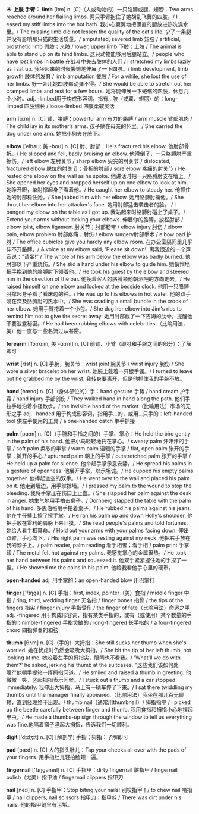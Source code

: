 ☀ <span class="category">**上肢 手臂：**</span>
<span class="vocabulary">**limb**</span> [lɪm]
<span class="definition">n. [C]（人或动物的）一只胳膊或腿、翅膀：</span>Two arms reached around her flailing limbs. 两只手臂抱住了她胡乱飞舞的四肢。/ I eased my stiff limbs into the hot bath. 我小心翼翼地把僵直的腿放进热洗澡水里。/ The missing limb did not lessen the quality of the cat's life. 少了一条腿并没有影响那只猫的生活质量。/ amputated, severed limb 短肢 / artificial, prosthetic limb 假肢；义肢 / lower, upper limb 下肢；上肢 / The animal is able to stand up on its hind limbs. 这只动物能够用后腿站立。/ people who have lost limbs in battle 在战斗中失去肢体的人们 / I stretched my limbs lazily as I sat up. 我坐起来的时候懒懒地伸展了一下四肢。/ limb development, limb growth 肢体的发育 / limb amputation 截肢 / For a while, she lost the use of her limbs. 好一会儿她四肢都动弹不得。/ She would be able to stretch out her cramped limbs and rest for a few hours. 她将能伸展一下蜷缩的四肢，休息几个小时。<span class="definition">adj. -limbed用于构成形容词，指有…肢（或翼、翅膀）的：</span>long-limbed 四肢细长 / loose-limbed 四肢柔软灵活

<span class="vocabulary">**arm**</span> [ɑːm] 
<span class="definition">n. [C] 臂，胳膊：</span>powerful arm 有力的胳膊 / arm muscle 臂部肌肉 / The child lay in its mother’s arms. 孩子躺在母亲的怀里。/ She carried the dog under one arm. 她把小狗夹在腋下。
                   
<span class="vocabulary">**elbow**</span> [ˈelbəʊ; 美 -boʊ]
<span class="definition">n. [C] 肘、肘部：</span>He's fractured his elbow. 他肘部骨折。/ He slipped and fell, badly bruising an elbow. 他滑倒了，一只胳膊肘严重擦伤。/ left elbow 左肘关节 / sharp elbow 尖突的肘关节 / dislocated, fractured elbow 脱位的肘关节；骨折的肘部 / sore elbow 疼痛的肘关节 / He rested one elbow on the wall as he spoke. 他讲话时把一只胳膊肘支在墙上。/ She opened her eyes and propped herself up on one elbow to look at him. 她睁开眼，单肘撑起身子看着他。/ He caught her elbow to steady her. 他抓住她的肘部稳住她。/ She jabbed him with her elbow. 她用胳膊肘捅他。/ She thrust her elbow into her attacker's face. 她用肘部猛击袭击者的脸。 / I banged my elbow on the table as I got up. 我站起来时胳膊肘碰上了桌子。/ Extend your arms without locking your elbows. 伸展你的胳膊，放松肘部 / elbow joint, elbow ligament 肘关节；肘部韧带 / elbow injury 肘伤 / elbow pain, elbow problem 肘部疼痛；肘伤 / elbow surgery肘部手术 / elbow pad 护肘 / The office cubicles give you hardly any elbow room. 在办公室隔间里几乎伸不开胳膊。/ A voice at my elbow said, 'Please sit down!' 离我很近的一个声音说："请坐!" / The whole of his arm below the elbow was badly burned. 他肘部以下严重烧伤。/ She slid a hand under his elbow to guide him. 她悄悄地把手挽到他的胳膊肘下领着他。/ He took his guest by the elbow and steered him in the direction of the bar. 他挽着客人的胳膊领他朝酒吧的方向走去。/ He raised himself on one elbow and looked at the bedside clock. 他用一只胳膊肘撑起身子看了看床边的钟。/ He was up to his elbows in hot water. 他的双手浸在深及胳膊肘的热水中。/ She was cradling a small bundle in the crook of her elbow. 她用手臂挎着一个小包。/ She dug her elbow into Jim's ribs to remind him not to give the secret away. 她用肘部截了一下吉姆的肋骨，提醒他不要泄露秘密。/ He had been rubbing elbows with celebrities.（比喻用法，美）他一直与一些名流过从甚密。

<span class="vocabulary">**forearm**</span> [ˈfɔ:rɑ:m; 美 -ɑ:rm]
<span class="definition">n. [C] 前臂、小臂（即肘和手腕之间的部分）：</span>了解即可

<span class="vocabulary">**wrist**</span> [rɪst] 
<span class="definition">n. [C] 手腕，腕关节：</span>wrist joint 腕关节 / wrist injury 腕伤 / She wore a silver bracelet on her wrist. 她腕上戴着一只银手镯。/ I turned to leave but he grabbed me by the wrist. 我转身要离开，但是他抓住我的手腕不放。

<span class="vocabulary">**hand**</span> [hænd] 
<span class="definition">n. [C]（身体部位的）手：</span>hand gesture 手势 / hand cream 护手霜 / hand injury 手部创伤 / They walked hand in hand along the path. 他们手拉手地沿着小径散步。/ the invisible hand of the market（比喻用法）市场的无形之手 <span class="definition">adj. -handed 用于构成形容词，指用手…的，或用…只手的：</span>left-handed tool 供左手使用的工具 / a one-handed catch 单手抓接
                      
<span class="vocabulary">**palm**</span> [pɑ:m]
<span class="definition">n. [C]（手腕和手指之间的）手掌、掌心：</span>He held the bird gently in the palm of his hand. 他把小鸟轻轻地托在掌心。/ sweaty palm 汗津津的手掌 / soft palm 柔软的半掌 / warm palm 温暖的手掌 / flat, open palm 张开的手掌；摊开的手心 / upturned palm 朝上的手掌 / outstretched palm 张开的手掌 / He held up a palm for silence. 他举起手掌示意安静。/ He spread his palms in a gesture of openness. 他展开手掌，以示坦诚。/ He cupped his empty palms together. 他捧起空空的双手。/ He went over to the wall and placed his palm on it. 他走到墙边，用手掌撑墙。/ I pressed my palm to the wound to stop the bleeding. 我将手掌压在伤口上止血。/ She slapped her palm against the desk in anger. 她生气地用手拍击桌子。/ Dornberg slapped the table with the palm of his hand. 多恩伯格用手拍着桌子。/ He rubbed his palms against his jeans. 他在牛仔裤上擦了擦手掌。/ He ran his palm up and down Holly's shoulder. 他把手放在霍利的肩膀上来回摸。/ She read people's palms and told fortunes. 她给人看手相算命。/ Hold out your arms with your palms facing down. 伸出双臂，手心向下。/ His right palm was resting against my neck. 他把右手放在我的脖子上。/ palm reader, palm reading 看手相者；看手相 / palm print 手掌印 / The metal felt hot against my palms. 我感觉掌心的金属很热。/ He took her hand between his palms and squeezed it. 他双手紧紧握住她的手捏了一捏。/ He showed me the coins in his palm. 他给我看他手心里的硬币。

<span class="vocabulary">**open-handed**</span>
<span class="definition">adj. 用手掌的：</span>an open-handed blow 用巴掌打

<span class="vocabulary">**finger**</span> ['fɪŋɡə] 
<span class="definition">n. [C] 手指：</span>first, index, pointer（美）食指 / middle finger 中指 / ring, third, wedding finger 无名指 / finger bones 指骨 / the tips of the fingers 指尖 / finger injury 手指受伤 / the finger of fate（比喻用法）命运之手 <span class="definition">adj. -fingered 用于构成形容词，指有某类手指的，或有（或使用）某个数量的手指的：</span>nimble-fingered 手指灵敏的 / long-fingered 长手指的 / a four-fingered chord 四指弹奏的和弦
       
<span class="vocabulary">**thumb**</span> [θʌm]
<span class="definition">n. [C]（手的）大拇指：</span>She still sucks her thumb when she's worried. 她在忧虑时仍然会吸吮大拇指。/ She bit the tip of her left thumb, not looking at me. 她咬着左手的拇指尖，眼睛也不看我。/ 'What'll we do with them?' he asked, jerking his thumb at the suitcases. "这些我们该如何处理?"他朝手提箱一挥拇指问道。/ He smiled and raised a thumb in greeting. 他微微一笑，竖起拇指表示问候。/ I stuck out a thumb and a car stopped immediately. 我伸出大拇指，马上有一辆车停了下来。/ I sat there twiddling my thumbs until the manager finally appeared.（比喻用法）我坐在那儿百无聊赖，直到经理终于出现。/ thumb nail（通常用thumbnail）/ 拇指指甲 / I picked up the beetle carefully between finger and thumb. 我用食指和拇指小心地捏起甲虫。/ He made a thumbs-up sign through the window to tell us everything was fine.他隔着窗子竖起大拇指，告诉我们一切顺利。

<span class="vocabulary">**digit**</span> [ˈdɪdʒɪt]
<span class="definition">n. [C] [解剖学] 手指；拇指：</span>了解即可          

<span class="vocabulary">**pad**</span> [pæd]
<span class="definition">n. [C] 人的指头肚儿：</span>Tap your cheeks all over with the pads of your fingers. 用手指肚儿轻拍脸颊一遍。

<span class="vocabulary">**fingernail**</span> ['fɪŋɡəneɪl] 
<span class="definition">n. [C] 手指甲：</span>dirty fingernail 脏指甲 / fingernail polish（尤美）指甲油 / fingernail clippers 指甲刀

<span class="vocabulary">**nail**</span> [neɪl] 
<span class="definition">n. [C] 手指甲：</span>Stop biting your nails! 别咬指甲！/ to chew nail 啃指甲 / nail clippers, nail scissors 指甲刀；指甲剪 / There was dirt under his nails. 他的指甲缝里有污垢。

